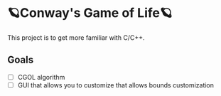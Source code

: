 # 🪐Conway's Game of Life🪐

This project is to get more familiar with C/C++.

## Goals

- [ ] CGOL algorithm
- [ ] GUI that allows you to customize that allows bounds customization
